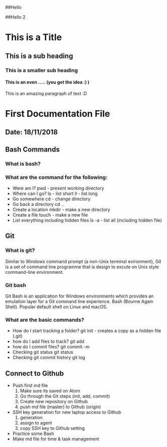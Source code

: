 ##Hello

##Hello 2

# This is a Title
## This is a sub heading
### This is a smaller sub heading
#### This is an even ..... (you get the idea :) )


This is an amazing paragraph of text :D


# First Documentation File
## Date: 18/11/2018


## Bash Commands
### What is bash?
### What are the command for the following:
- Were am I?
    pwd - present working directory
- Where can I go?
    ls - list short
    ll - list long
- Go somewhere
    cd - change directory
- Go back a directory
    cd ..
- Create a location
    mkdir - make a new directory
- Create a file
    touch - make a new file
- List everything including hidden files
    ls -a - list all (including hidden file)


## Git
### What is git?
Similar to Windows command prompt (a non-Unix terminal evironment), Git is a set of command line programme that is design to excute on Unix style command-line environment.


### Git bash
Git Bash is an application for Windows environments which provides an emulation layer for a Git command line experience. Bash (Bourne Again Shell). Popular default shell on Linux and macOS.


### What are the basic commands?
- How do I start tracking a folder?
    git init - creates a copy as a hidden file (.git)
- how do I add files to track?
    git add <file>
- how do I commit files?
    git commit -m <notes on changes or commit no.>
- Checking git status
    git status
- Checking git commit history
    git log


## Connect to Github
- Push first md file
  1. Make sure its saved on Atom
  2. Go through the Git steps (init, add, commit)
  3. Create new repository on Github
  4. push md file (master) to Github (origin)
- SSH key generation for new laptop access to Github
  1. generation
  2. assign to agent
  3. copy SSH key to Github setting
- Practice some Bash
- Make md file for time & task management
